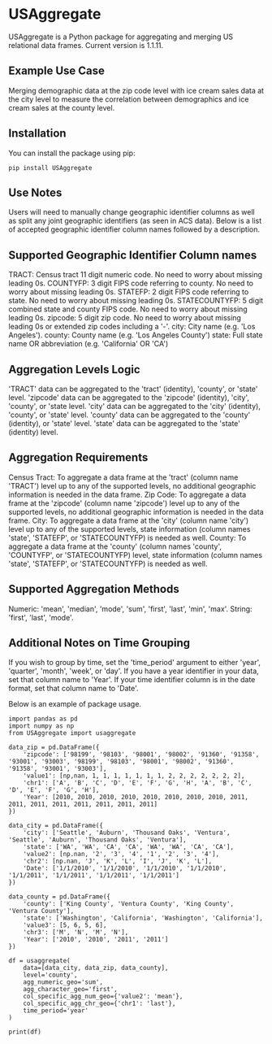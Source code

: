 # USAggregate

USAggregate is a Python package for aggregating and merging US relational data frames. Current version is 1.1.11.

## Example Use Case

Merging demographic data at the zip code level with ice cream sales data at the city level to measure the correlation between demographics and ice cream sales at the county level.

## Installation

You can install the package using pip:

```{sh}
pip install USAggregate
```
## Use Notes

Users will need to manually change geographic identifier columns as well as split any joint geographic identifiers (as seen in ACS data).
Below is a list of accepted geographic identifier column names followed by a description.

## Supported Geographic Identifier Column names
TRACT: Census tract 11 digit numeric code. No need to worry about missing leading 0s.
COUNTYFP: 3 digit FIPS code referring to county. No need to worry about missing leading 0s.
STATEFP: 2 digit FIPS code referring to state. No need to worry about missing leading 0s.
STATECOUNTYFP: 5 digit combined state and county FIPS code. No need to worry about missing leading 0s.
zipcode: 5 digit zip code. No need to worry about missing leading 0s or extended zip codes including a '-'. 
city: City name (e.g. 'Los Angeles').
county: County name (e.g. 'Los Angeles County')
state: Full state name OR abbreviation (e.g. 'California' OR 'CA')

## Aggregation Levels Logic
'TRACT' data can be aggregated to the 'tract' (identity), 'county', or 'state' level.
'zipcode' data can be aggregated to the 'zipcode' (identity), 'city', 'county', or 'state level.
'city' data can be aggregated to the 'city' (identity), 'county', or 'state' level.
'county' data can be aggregated to the 'county' (identity), or 'state' level.
'state' data can be aggregated to the 'state' (identity) level.

## Aggregation Requirements
Census Tract: To aggregate a data frame at the 'tract' (column name 'TRACT') level up to any of the supported levels, no additional geographic information is needed in the data frame.
Zip Code: To aggregate a data frame at the 'zipcode' (column name 'zipcode') level up to any of the supported levels, no additional geographic information is needed in the data frame.
City: To aggregate a data frame at the 'city' (column name 'city') level up to any of the supported levels, state information (column names 'state', 'STATEFP', or 'STATECOUNTYFP) is needed as well.
County: To aggregate a data frame at the 'county' (column names 'county', 'COUNTYFP', or 'STATECOUNTYFP) level, state information (column names 'state', 'STATEFP', or 'STATECOUNTYFP) is needed as well.

## Supported Aggregation Methods
Numeric: 'mean', 'median', 'mode', 'sum', 'first', 'last', 'min', 'max'.
String: 'first', 'last', 'mode'.

## Additional Notes on Time Grouping
If you wish to group by time, set the 'time_period' argument to either 'year', 'quarter', 'month', 'week', or 'day'. If you have a year identifier in your data, set that column name to 'Year'. If your time identifier column is in the date format, set that column name to 'Date'.

Below is an example of package usage.

```{python}
import pandas as pd
import numpy as np
from USAggregate import usaggregate

data_zip = pd.DataFrame({
    'zipcode': ['98199', '98103', '98001', '98002', '91360', '91358', '93001', '93003', '98199', '98103', '98001', '98002', '91360', '91358', '93001', '93003'],
    'value1': [np,nan, 1, 1, 1, 1, 1, 1, 1, 2, 2, 2, 2, 2, 2, 2],
    'chr1': ['A', 'B', 'C', 'D', 'E', 'F', 'G', 'H', 'A', 'B', 'C', 'D', 'E', 'F', 'G', 'H'],
    'Year': [2010, 2010, 2010, 2010, 2010, 2010, 2010, 2010, 2011, 2011, 2011, 2011, 2011, 2011, 2011, 2011]
})

data_city = pd.DataFrame({
    'city': ['Seattle', 'Auburn', 'Thousand Oaks', 'Ventura', 'Seattle', 'Auburn', 'Thousand Oaks', 'Ventura'],
    'state': ['WA', 'WA', 'CA', 'CA', 'WA', 'WA', 'CA', 'CA'],
    'value2': [np.nan, '2', '3', '4', '1', '2', '3', '4'],
    'chr2': [np.nan, 'J', 'K', 'L', 'I', 'J', 'K', 'L'],
    'Date': ['1/1/2010', '1/1/2010', '1/1/2010', '1/1/2010', '1/1/2011', '1/1/2011', '1/1/2011', '1/1/2011']
})

data_county = pd.DataFrame({
    'county': ['King County', 'Ventura County', 'King County', 'Ventura County'],
    'state': ['Washington', 'California', 'Washington', 'California'],
    'value3': [5, 6, 5, 6],
    'chr3': ['M', 'N', 'M', 'N'],
    'Year': ['2010', '2010', '2011', '2011']
})

df = usaggregate(
    data=[data_city, data_zip, data_county],
    level='county',
    agg_numeric_geo='sum',
    agg_character_geo='first',
    col_specific_agg_num_geo={'value2': 'mean'},
    col_specific_agg_chr_geo={'chr1': 'last'},
    time_period='year'
)

print(df)

```

